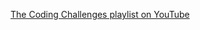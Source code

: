 [The Coding Challenges playlist on YouTube](https://www.youtube.com/playlist?list=PLRqwX-V7Uu6ZiZxtDDRCi6uhfTH4FilpH)
